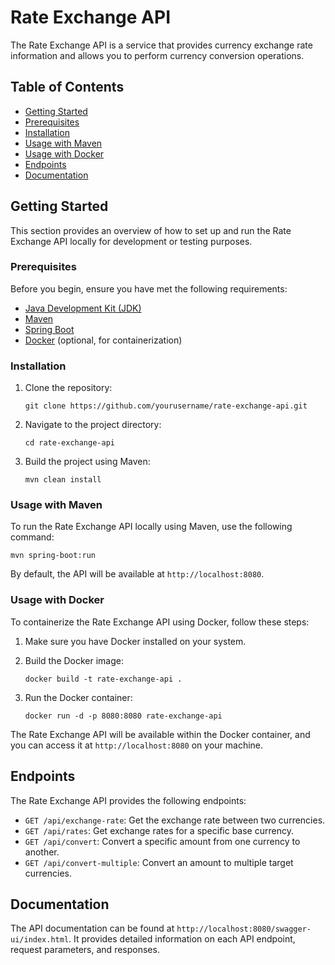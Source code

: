 # Rate Exchange API

The Rate Exchange API is a service that provides currency exchange rate information and allows you to perform currency conversion operations.

## Table of Contents
- [Getting Started](#getting-started)
- [Prerequisites](#prerequisites)
- [Installation](#installation)
- [Usage with Maven](#usage-with-maven)
- [Usage with Docker](#usage-with-docker)
- [Endpoints](#endpoints)
- [Documentation](#documentation)

## Getting Started

This section provides an overview of how to set up and run the Rate Exchange API locally for development or testing purposes.

### Prerequisites

Before you begin, ensure you have met the following requirements:

- [Java Development Kit (JDK)](https://www.oracle.com/java/technologies/javase-downloads.html)
- [Maven](https://maven.apache.org/download.cgi)
- [Spring Boot](https://spring.io/projects/spring-boot)
- [Docker](https://www.docker.com/get-started) (optional, for containerization)

### Installation

1. Clone the repository:

   ```shell
   git clone https://github.com/yourusername/rate-exchange-api.git
   ```

2. Navigate to the project directory:

   ```shell
   cd rate-exchange-api
   ```

3. Build the project using Maven:

   ```shell
   mvn clean install
   ```

### Usage with Maven

To run the Rate Exchange API locally using Maven, use the following command:

```shell
mvn spring-boot:run
```

By default, the API will be available at `http://localhost:8080`.

### Usage with Docker

To containerize the Rate Exchange API using Docker, follow these steps:

1. Make sure you have Docker installed on your system.

2. Build the Docker image:

   ```shell
   docker build -t rate-exchange-api .
   ```

3. Run the Docker container:

   ```shell
   docker run -d -p 8080:8080 rate-exchange-api
   ```

The Rate Exchange API will be available within the Docker container, and you can access it at `http://localhost:8080` on your machine.

## Endpoints

The Rate Exchange API provides the following endpoints:

- `GET /api/exchange-rate`: Get the exchange rate between two currencies.
- `GET /api/rates`: Get exchange rates for a specific base currency.
- `GET /api/convert`: Convert a specific amount from one currency to another.
- `GET /api/convert-multiple`: Convert an amount to multiple target currencies.

## Documentation

The API documentation can be found at `http://localhost:8080/swagger-ui/index.html`. It provides detailed information on each API endpoint, request parameters, and responses.
